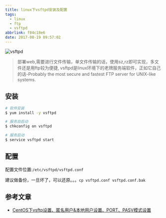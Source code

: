 ```yaml
---
title: linux下vsftpd安装及配置
tags:
  - linux
  - ftp
  - vsftpd
abbrlink: f84c18e6
date: 2017-08-19 09:57:02
---
```

![vsftpd](//static.1991421.cn/blog/2017-08-26-082519.jpg)

> 部署web,需要进行文件传输，单文件传输的话，使用sz,rz即可实现，多文件还是用ftp较为便捷,
vsftpd是linux环境下的老牌服务端软件，正如它自己的话-Probably the most secure and fastest FTP server for UNIX-like systems.

## 安装

```bash
# 软件安装
$ yum install -y vsftpd

# 服务自启动
$ chkconfig on vsftpd

# 服务启动
$ service vsftpd start

```

## 配置
配置文件位置:`/etc/vsftpd/vsftpd.conf`

建议做备份，一旦坏了，可以还原。。。`cp vsftpd.conf vsftpd.conf.bak`

## 参考文章
+ [CentOS下vsftp设置、匿名用户&本地用户设置、PORT、PASV模式设置](http://desert3.iteye.com/blog/1685734)


